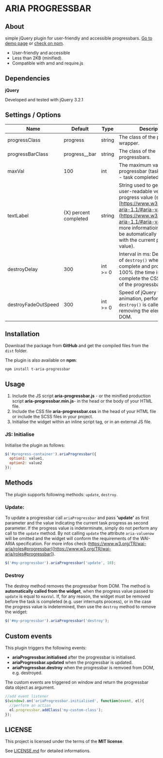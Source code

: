 # ARIA PROGRESSBAR

## About

simple jQuery plugin for user-friendly and accessible progressbars. [Go to demo page](https://davidetriso.github.io/aria-progressbar/) or [check on npm](https://www.npmjs.com/package/t-aria-progressbar).

* User-friendly and accessible
* Less than 2KB (minified).
* Compatible with amd and require.js

## Dependencies

**jQuery**

Developed and tested with jQuery 3.2.1


## Settings / Options

Name | Default | Type | Description
-----|---------|------|-------------
progressClass | progress | string | The class of the progressbar wrapper.
progressBarClass | progress__bar | string | The class of the progressbars.
maxVal | 100 | int | The maximum value of the progressbar (task % = 100% - task completed!).
textLabel | {X} percent completed | string | String used to generate a user-readable version of the progress value (see [https://www.w3.org/TR/wai-aria-1.1/#aria-valuetext](https://www.w3.org/TR/wai-aria-1.1/#aria-valuetext) for more informatioins) (`{X}` will be automatically replaced with the current progress value).
destroyDelay | 300 | int >= 0 | Interval in ms: Delay the call of `destroy()` when task is complete and progress is 100% (the time is needed to complete the CSS transition of the progressbar).
destroyFadeOutSpeed | 300 | int >= 0 | Speed of jQuery fade-out animation, performed when `destroy()` is called, before removing the element from DOM.

## Installation

Download the package from **GitHub** and get the compiled files from the `dist` folder.

The plugin is also available on **npm**:
```
npm install t-aria-progressbar
```


## Usage

1. Include the JS script **aria-progressbar.js** - or the minified production script **aria-progressbar.min.js**-  in the head or the body of your HTML file.
2. Include the CSS file  **aria-progressbar.css** in the head of your HTML file or include the SCSS files in your project.
3. Initialise the widget within an inline script tag, or in an external JS file.


### JS: Initialise

Initialise the plugin as follows:

```javascript
$('#progress-container').ariaProgressbar({
  option1: value1,
  option2: value2
});
```

## Methods

The plugin supports following methods: `update`, `destroy`.

### Update:

To update a progressbar call `ariaProgressbar` and pass **'update'** as first parameter and the value indicating the current task progress as second parameter.
If the progress value  is indeterminate, simply do not perform any call to the `update` method. By not calling `update` the attribute `aria-valuenow` will be omitted and the widget will conform the requirements of the WAI-ARIA specification.
For more infos check (https://www.w3.org/TR/wai-aria/roles#progressbar)[https://www.w3.org/TR/wai-aria/roles#progressbar]).

```javascript
$('#my-progressbar').ariaProgressbar('update', 10);
```

### Destroy

The destroy method removes the progressbar from DOM. The method is **automatically called from the widget**, when the progress value passed to `update` is equal to `maxVal`.
If, for any reason, the widget must be removed before the task is completed (e.g. user interrupts process), or in the case the progress value is indetermined, then use the `destroy` method to remove the widget:

```javascript
$('#my-progressbar').ariaProgressbar('destroy');
```

## Custom events

This plugin triggers the following events:

* **ariaProgressbar.initialised** after the progressbar is initialised.
* **ariaProgressbar.updated** when the progressbar is updated.
* **ariaProgressbar.destroy** when the progressbar is remvoed from DOM, e.g. destroyed.

The custom events are triggered on window and return the progressbar data object as argument.

```javascript
//add event listener  
$(window).on('ariaProgressbar.initialised', function(event, el){
  //perform an action
  el.progressbar.addClass('my-custom-class');
});
```

## LICENSE

This project is licensed under the terms of the **MIT license**.

See [LICENSE.md](LICENSE.md) for detailed informations.
